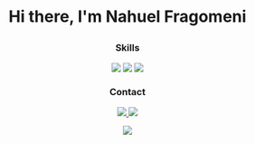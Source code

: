 <h1 align="center">

Hi there, I'm Nahuel Fragomeni

</h1>
<h3 align="center">Skills</h3>

<p align="center">
  <img src="https://img.shields.io/badge/HTML5-E34F26?style=for-the-badge&logo=html5&logoColor=white">
  <img src="https://img.shields.io/badge/CSS3-1572B6?style=for-the-badge&logo=css3&logoColor=white">
  <img src="https://img.shields.io/badge/JavaScript-323330?style=for-the-badge&logo=javascript&logoColor=F7DF1E">
</p>

<h3 align="center">Contact</h3>
<p align="center">
  <a href="https://www.linkedin.com/in/nahuelfragomeni/">
    <img src="https://img.shields.io/badge/LinkedIn-0077B5?style=for-the-badge&logo=linkedin&logoColor=white">
  </a>
  <a href="mailto:ezequielfragomeni@gmail.com">
    <img src="https://img.shields.io/badge/Gmail-D14836?style=for-the-badge&logo=gmail&logoColor=white">
  </a>
</p>


<div align="center">
  <img src="https://visitcount.itsvg.in/api?id=nahuelfragomeni&label=Profile%20Views&color=12&icon=5&pretty=true" />
</div>
